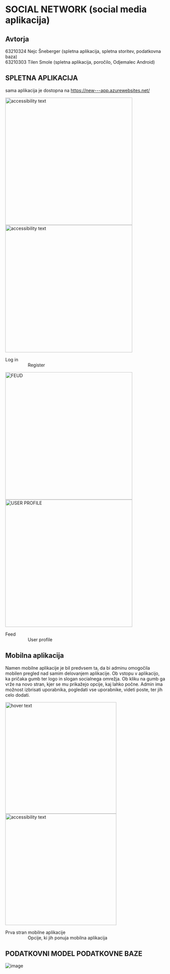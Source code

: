 # SOCIAL NETWORK (social media aplikacija)

## Avtorja
63210324 Nejc Šneberger  (spletna aplikacija, spletna storitev, podatkovna baza) <br />
63210303 Tilen Smole     (spletna aplikacija, poročilo, Odjemalec Android)<br />
## SPLETNA APLIKACIJA
sama aplikacija je dostopna na https://new---app.azurewebsites.net/<br />


<p align="left">
    <img src="https://user-images.githubusercontent.com/77104160/211207295-2fc85af1-6276-43ff-9423-8fc9de2c5130.png" width="400" alt="accessibility text">
  <img src="https://user-images.githubusercontent.com/77104160/211207302-f0249d2d-cc52-4faf-898d-bae7c9528dec.png" width="400" alt="accessibility text">
     <figcaption>Log in  &nbsp&nbsp&nbsp&nbsp&nbsp&nbsp&nbsp&nbsp&nbsp&nbsp&nbsp&nbsp&nbsp&nbsp&nbsp     &nbsp&nbsp&nbsp&nbsp&nbsp&nbsp &nbsp&nbsp&nbsp&nbsp&nbsp&nbsp&nbsp&nbsp&nbsp&nbsp&nbsp&nbsp&nbsp&nbsp&nbsp&nbsp&nbsp&nbsp&nbsp&nbsp&nbsp&nbsp&nbsp&nbsp &nbsp&nbsp&nbsp&nbsp&nbsp&nbsp&nbsp&nbsp&nbsp&nbsp&nbsp&nbsp&nbsp&nbsp&nbsp  </figcaption>
    <figcaption>&nbsp&nbsp&nbsp&nbsp&nbsp&nbsp&nbsp&nbsp&nbsp&nbsp&nbsp&nbsp&nbsp&nbsp&nbsp&nbsp&nbsp Register</figcaption>
</p>



<p align="left">
<img src="https://user-images.githubusercontent.com/77104160/211207223-89688500-f99b-476a-a397-0a5f7d8baacd.png" width="400" title="FEUD">
    <img src="https://user-images.githubusercontent.com/77104160/211207287-b86d8a43-2e72-49dc-b8e0-a79c641f47bb.png" width="400" alt="USER PROFILE">
     <figcaption>Feed &nbsp&nbsp&nbsp&nbsp&nbsp&nbsp&nbsp&nbsp&nbsp&nbsp&nbsp&nbsp&nbsp&nbsp&nbsp     &nbsp&nbsp&nbsp&nbsp&nbsp&nbsp &nbsp&nbsp&nbsp&nbsp&nbsp&nbsp&nbsp&nbsp&nbsp&nbsp&nbsp&nbsp&nbsp&nbsp&nbsp&nbsp&nbsp&nbsp&nbsp&nbsp&nbsp&nbsp&nbsp&nbsp &nbsp&nbsp&nbsp&nbsp&nbsp&nbsp&nbsp&nbsp&nbsp&nbsp&nbsp&nbsp&nbsp&nbsp&nbsp  </figcaption>
    <figcaption>&nbsp&nbsp&nbsp&nbsp&nbsp&nbsp&nbsp&nbsp&nbsp&nbsp&nbsp&nbsp&nbsp&nbsp&nbsp&nbsp&nbsp User profile</figcaption>
</p>



## Mobilna aplikacija
Namen mobilne aplikacije je bil predvsem ta, da bi adminu omogočila mobilen pregled nad samim delovanjem aplikacije. 
Ob vstopu v aplikacijo, ka pričaka gumb ter logo in slogan socialnega omrežja. Ob kliku na gumb ga vrže na novo stran, kjer se mu prikažejo opcije, kaj lahko počne.
Admin ima možnost izbrisati uporabnika, pogledati vse uporabnike, videti poste, ter jih celo dodati.

<p align="left">
  <img src="https://user-images.githubusercontent.com/77104160/211209388-65a25486-9da8-4675-9bad-e60eb2782a4f.png" width="350" title="hover text">
  <img src="https://user-images.githubusercontent.com/77104160/211209423-5c74a375-2854-4929-a63a-7531ee669d71.png" width="350" alt="accessibility text">
   <figcaption>Prva stran mobilne aplikacije  &nbsp&nbsp&nbsp&nbsp&nbsp&nbsp&nbsp&nbsp&nbsp&nbsp&nbsp&nbsp&nbsp&nbsp&nbsp       </figcaption>
    <figcaption>&nbsp&nbsp&nbsp&nbsp&nbsp&nbsp&nbsp&nbsp&nbsp&nbsp&nbsp&nbsp&nbsp&nbsp&nbsp&nbsp&nbsp Opcije, ki jih ponuja mobilna aplikacija</figcaption>
</p>



## PODATKOVNI MODEL PODATKOVNE BAZE
![image](https://user-images.githubusercontent.com/77104160/211248470-66a7318a-1e7b-40f9-bb3b-fea4831d5fd7.png)
